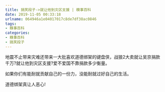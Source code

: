 ```yaml
---
title: 搞笑段子->就让他到灾区支援 | 糗事百科
date: 2019-11-05 00:33:18
urlname: 064946a1e04017017c8de7df38ac0846
tags: 
- 糗事百科
categories:
- 糗事百科
- 搞笑段子
---
```

地震不止带来灾难还带来一大批喜欢道德绑架的键盘侠，战狼2大卖就让吴京捐款千万?就让他到灾区支援?爱不爱国不靠捐款多少衡量。

如果你们有能耐就贡献自己的一份力，没能耐就过好自己的生活。

道德绑架真让人恶心!


